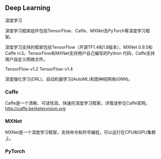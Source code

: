 ## Deep Learning
深度学习

深度学习框架组件包括TensorFlow、Caffe、MXNet及PyTorch等深度学习框架。

深度学习支持的框架包括TensorFlow（开源TF1.4和1.8版本）、MXNet 0.9.5和Caffe rc3。TensorFlow和MXNet支持用户自己编写的Python 代码，Caffe支持用户自定义网络文件。

TensorFlow-v1.2
TensorFlow-v1.4

深度强化学习(DRL)、自动机器学习(AutoML)和图神经网络(GNN)。




### Caffe

Caffe是一个清晰、可读性高、快速的深度学习框架，详情请参见Caffe官网。http://caffe.berkeleyvision.org


### MXNet

MXNet是一个深度学习框架，支持命令和符号编程，可以运行在CPU和GPU集群上。

### PyTorch


